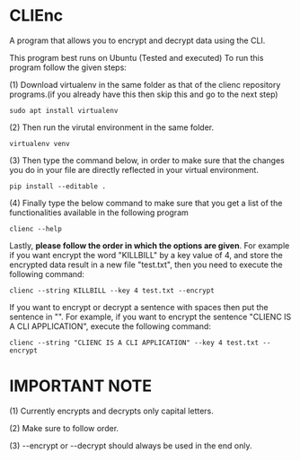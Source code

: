# CLIEnc

A  program that allows you to encrypt and decrypt data using the CLI.

This program best runs on Ubuntu (Tested and executed)
To run this program follow the given steps:

(1) Download virtualenv in the same folder as that of the clienc repository programs.(if you already have this then skip this and go to the next step)

    sudo apt install virtualenv
    
    
(2) Then run the virutal environment in the same folder.

    virtualenv venv
    
    
(3) Then type the command below, in order to make sure that the changes you do in your file are directly reflected in your virtual environment.

    pip install --editable .
    
    
(4) Finally type the below command to make sure that you get a list of the functionalities available in the following program

    clienc --help
    

Lastly, <b>please follow the order in which the options are given</b>.
For example if you want encrypt the word "KILLBILL" by a key value of 4, and store the encrypted data result in a new file "test.txt", then you need to execute the following command:

    clienc --string KILLBILL --key 4 test.txt --encrypt
    
If you want to encrypt or decrypt a sentence with spaces then put the sentence in "". For example, if you want to encrypt the sentence "CLIENC IS A CLI APPLICATION", execute the following command:

    clienc --string "CLIENC IS A CLI APPLICATION" --key 4 test.txt --encrypt
    

    
# IMPORTANT NOTE
(1) Currently encrypts and decrypts only capital letters.

(2) Make sure to follow order.

(3) --encrypt or --decrypt should always be used in the end only.
